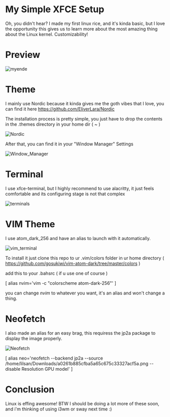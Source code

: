 # My Simple XFCE Setup
Oh, you didn't hear? I made my first linux rice, and it's kinda basic, but I love the opportunity this gives us to learn more about the most amazing thing about the Linux kernel. Customizability!
# Preview

![myende](https://user-images.githubusercontent.com/91915054/144332207-1b929199-8f00-432e-b470-fcb5674139ed.png)

# Theme
I mainly use Nordic because it kinda gives me the goth vibes that I love, you can find it here
https://github.com/EliverLara/Nordic

The installation process is pretty simple, you just have to drop the contents in the .themes directory in your home dir ( ~ )

![Nordic](https://user-images.githubusercontent.com/91915054/144332540-b3c6500d-f7d1-4241-bf03-8f8b8e682ae2.png)

After that, you can find it in your "Window Manager" Settings

![Window_Manager](https://user-images.githubusercontent.com/91915054/144332732-0374a3b5-7821-4673-8fe3-075e0fbc88d0.png)

# Terminal
I use xfce-terminal, but I highly recommend to use alacritty, it just feels comfortable and its configuring stage is not that complex

![terminals](https://user-images.githubusercontent.com/91915054/144333400-91cd8fc7-f672-41dc-a4cb-1f680bd8ac68.png)

# VIM Theme
I use atom_dark_256 and have an alias to launch with it automatically.

![vim_terminal](https://user-images.githubusercontent.com/91915054/144334587-ba136165-0b80-4076-8da0-f879a5fc3f27.png)

To install it just clone this repo to ur .vim/colors folder in ur home directory ( https://github.com/gosukiwi/vim-atom-dark/tree/master/colors )

add this to your .bahsrc ( if u use one of course ) 

[ alias nvim='vim -c "colorscheme atom-dark-256"' ]

you can change *nvim* to whatever you want, it's an alias and won't change a thing.
# Neofetch
I also made an alias for an easy brag, this requiress the jp2a package to display the image properly.

![Neofetch](https://user-images.githubusercontent.com/91915054/144334953-38c1ad60-1318-41ea-892a-fde7a469b694.png)

[ alias neo='neofetch --backend jp2a --source /home/lilsan/Downloads/a0261b885cfba5a65c675c33327acf5a.png --disable Resolution GPU model' ]

# Conclusion
Linux is effing awesome!
BTW I should be doing a lot more of these soon, and i'm thinking of using i3wm or sway next time :)




